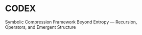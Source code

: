 # CODEX
Symbolic Compression Framework Beyond Entropy — Recursion, Operators, and Emergent Structure

